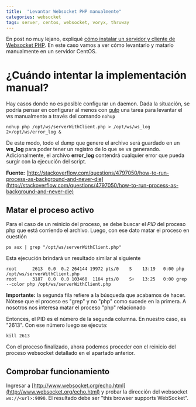 ```yaml
---
title:  "Levantar Websocket PHP manualmente"
categories: websocket
tags: server, centos, websocket, voryx, thruway
---
```


En post no muy lejano, expliqué [cómo instalar un servidor y cliente de Websocket PHP](2016-02-02-Instalando-Websocket-PHP-en-CentOS-7.md). En este caso vamos a ver
cómo levantarlo y matarlo manualmente en un servidor CentOS.

# ¿Cuándo intentar la implementación manual?
Hay casos donde no es posible configurar un daemon. Dada la situación, se podría
pensar en configurar al menos con [gulp](http://gulpjs.com/) una tarea para
levantar el ws manualmente a través del comando `nohup`

```shell
nohup php /opt/ws/serverWithClient.php > /opt/ws/ws_log 2>/opt/ws/error_log &
```

De este modo, todo el dump que genere el archivo será guardado en un **ws_log**
para poder tener un registro de lo que se va generando. Adicionalmente, el archivo
**error_log** contendrá cualquier error que pueda surgir con la ejecución del script.

**Fuente:** [http://stackoverflow.com/questions/4797050/how-to-run-process-as-background-and-never-die](http://stackoverflow.com/questions/4797050/how-to-run-process-as-background-and-never-die)

## Matar el proceso activo

Para el caso de un reinicio del proceso, se debe buscar el *PID* del proceso php que está corriendo el archivo. Luego, con ese dato matar el proceso en cuestión

```shell
ps aux | grep "/opt/ws/serverWithClient.php"
```

Esta ejecución brindará un resultado similar al siguiente
```
root      2613  0.0  0.2 264144 19972 pts/0    S    13:19   0:00 php /opt/ws/serverWithClient.php
root      3187  0.0  0.0 103460  1164 pts/0    S+   13:25   0:00 grep --color php /opt/ws/serverWithClient.php
```

**Importante:** la segunda fila refiere a la búsqueda que acabamos de hacer.
Nótese que el proceso es "grep" y no "php" como sucede en la primera. A nosotros nos interesa matar el
proceso "php" relacionado

Entonces, el PID es el número de la segunda columna. En nuestro caso, es "2613".
Con ese número luego se ejecuta:

```shell
kill 2613
```

Con el proceso finalizado, ahora podemos proceder con el reinicio del proceso websocket detallado en el apartado anterior.

## Comprobar funcionamiento
Ingresar a [http://www.websocket.org/echo.html](http://www.websocket.org/echo.html) y probar la dirección del websocket
`ws://<url>:9090`. El resultado debe ser "this browser supports WebSocket".
